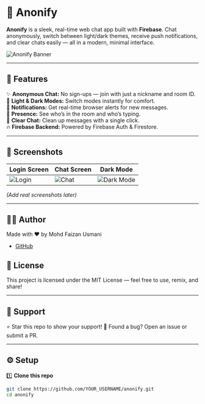 # 💬 Anonify

**Anonify** is a sleek, real-time web chat app built with **Firebase**. Chat anonymously, switch between light/dark themes, receive push notifications, and clear chats easily — all in a modern, minimal interface.

![Anonify Banner](https://via.placeholder.com/1000x250.png?text=Anonify+Chat+App) <!-- Replace with your own banner if you have one -->

---

## 🚀 Features

✨ **Anonymous Chat:** No sign-ups — join with just a nickname and room ID.  
🎨 **Light & Dark Modes:** Switch modes instantly for comfort.  
🔔 **Notifications:** Get real-time browser alerts for new messages.  
👥 **Presence:** See who’s in the room and who’s typing.  
🧹 **Clear Chat:** Clean up messages with a single click.  
🔥 **Firebase Backend:** Powered by Firebase Auth & Firestore.  

---

## 📸 Screenshots

| Login Screen | Chat Screen | Dark Mode |
|--------------|--------------|-----------|
| ![Login](https://via.placeholder.com/300x600?text=Login+Screen) | ![Chat](https://via.placeholder.com/300x600?text=Chat+Screen) | ![Dark Mode](https://via.placeholder.com/300x600?text=Dark+Mode) |

*(Add real screenshots later)*

---

## 🧑‍💻 Author
Made with ❤️ by Mohd Faizan Usmani
- [GitHub](https://github.com/faizanusmani20)

## 📄 License
This project is licensed under the MIT License — feel free to use, remix, and share!

---

## 🙌 Support
⭐️ Star this repo to show your support!
🐞 Found a bug? Open an issue or submit a PR.
 

---

## ⚙️ Setup

1️⃣ **Clone this repo**
```bash
git clone https://github.com/YOUR_USERNAME/anonify.git
cd anonify



